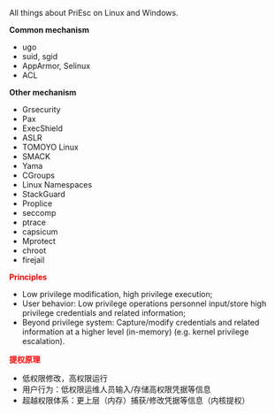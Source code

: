 All things about PriEsc on Linux and Windows.

**Common mechanism**

- ugo
- suid, sgid
- AppArmor, Selinux
- ACL

**Other mechanism**

- Grsecurity
- Pax
- ExecShield
- ASLR
- TOMOYO Linux
- SMACK
- Yama
- CGroups
- Linux Namespaces
- StackGuard
- Proplice
- seccomp
- ptrace
- capsicum
- Mprotect
- chroot
- firejail

<font color="red">**Principles**</font>

- Low privilege modification, high privilege execution;
- User behavior: Low privilege operations personnel input/store high privilege credentials and related information;
- Beyond privilege system: Capture/modify credentials and related information at a higher level (in-memory) (e.g. kernel privilege escalation).

<font color="red">**提权原理**</font>

- 低权限修改，高权限运行
- 用户行为：低权限运维人员输入/存储高权限凭据等信息
- 超越权限体系：更上层（内存）捕获/修改凭据等信息（内核提权）